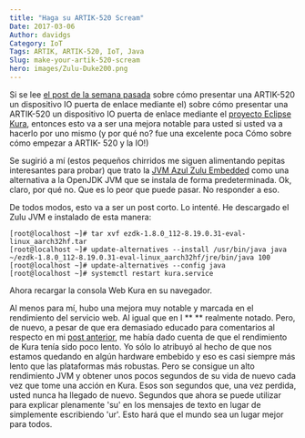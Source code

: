 ```yaml
---
title: "Haga su ARTIK-520 Scream"
Date: 2017-03-06
Author: davidgs
Category: IoT
Tags: ARTIK, ARTIK-520, IoT, Java
Slug: make-your-artik-520-scream
hero: images/Zulu-Duke200.png
---
```


Si se lee [el post de la semana pasada](/posts/category/general/making-artik-5-iot-gateway-kura/) sobre cómo presentar una ARTIK-520 un dispositivo IO puerta de enlace mediante el) sobre cómo presentar una ARTIK-520 un dispositivo IO puerta de enlace mediante el [proyecto Eclipse Kura](http://www.eclipse.org/kura/), entonces esto va a ser una mejora notable para usted si usted va a hacerlo por uno mismo (y por qué no? fue una excelente poca Cómo sobre cómo empezar a ARTIK- 520 y la IO!)

Se sugirió a mí (estos pequeños chirridos me siguen alimentando pepitas interesantes para probar) que trato la [JVM Azul Zulu Embedded](https://www.azul.com/products/zulu-embedded/) como una alternativa a la OpenJDK JVM que se instala de forma predeterminada. Ok, claro, por qué no. Que es lo peor que puede pasar. No responder a eso.

De todos modos, esto va a ser un post corto. Lo intenté. He descargado el Zulu JVM e instalado de esta manera:

```
[root@localhost ~]# tar xvf ezdk-1.8.0_112-8.19.0.31-eval-linux_aarch32hf.tar
[root@localhost ~]# update-alternatives --install /usr/bin/java java ~/ezdk-1.8.0_112-8.19.0.31-eval-linux_aarch32hf/jre/bin/java 100
[root@localhost ~]# update-alternatives --config java
[root@localhost ~]# systemctl restart kura.service 
```

Ahora recargar la consola Web Kura en su navegador.

Al menos para mí, hubo una mejora muy notable y marcada en el rendimiento del servicio web. Al igual que en I ** ** realmente notado. Pero, de nuevo, a pesar de que era demasiado educado para comentarios al respecto en mi [post anterior](/posts/category/general/making-artik-5-iot-gateway-kura/), me había dado cuenta de que el rendimiento de Kura tenía sido poco lento. Yo sólo lo atribuyó al hecho de que nos estamos quedando en algún hardware embebido y eso es casi siempre más lento que las plataformas más robustas. Pero se consigue un alto rendimiento JVM y obtener unos pocos segundos de su vida de nuevo cada vez que tome una acción en Kura. Esos son segundos que, una vez perdida, usted nunca ha llegado de nuevo. Segundos que ahora se puede utilizar para explicar plenamente 'su' en los mensajes de texto en lugar de simplemente escribiendo 'ur'. Esto hará que el mundo sea un lugar mejor para todos.
